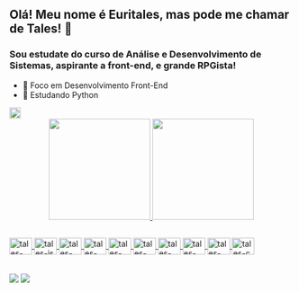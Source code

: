 ## Olá! Meu nome é Euritales, mas pode me chamar de Tales! 👋
### Sou estudate do curso de Análise e Desenvolvimento de Sistemas, aspirante a front-end, e grande RPGista!
- 🔭 Foco em Desenvolvimento Front-End
- 🌱 Estudando Python   
<img align="center" alt="tales-python" height="20" width="20" src="https://cdn.jsdelivr.net/gh/devicons/devicon/icons/python/python-original.svg" />


<div align="center">
  <a href="https://github.com/euritales">
  <img height="180em" src="https://github-readme-stats.vercel.app/api?username=euritales&show_icons=true&theme=radical&include_all_commits=true&count_private=true"/>
  <img height="180em" src="https://github-readme-stats.vercel.app/api/top-langs/?username=euritales&layout=compact&langs_count=7&theme=radical"/>
</div>
  
##  
  
<div>
  <img align="center" alt="tales-react" height="30" width="40" src="https://cdn.jsdelivr.net/gh/devicons/devicon/icons/react/react-original-wordmark.svg" />
  <img align="center" alt="tales-js" height="30" width="40" src="https://cdn.jsdelivr.net/gh/devicons/devicon/icons/javascript/javascript-original.svg" />
  <img align="center" alt="tales-html" height="30" width="40" src="https://cdn.jsdelivr.net/gh/devicons/devicon/icons/html5/html5-original.svg" />
  <img align="center" alt="tales-css" height="30" width="40" src="https://cdn.jsdelivr.net/gh/devicons/devicon/icons/css3/css3-original.svg" />
  <img align="center" alt="tales-python" height="30" width="40" src="https://cdn.jsdelivr.net/gh/devicons/devicon/icons/python/python-original.svg" />
  <img align="center" alt="tales-laravel" height="30" width="40" src="https://cdn.jsdelivr.net/gh/devicons/devicon/icons/laravel/laravel-plain.svg" />
  <img align="center" alt="tales-php" height="30" width="40" src="https://cdn.jsdelivr.net/gh/devicons/devicon/icons/php/php-plain.svg" />
  <img align="center" alt="tales-sql" height="30" width="40" src="https://cdn.jsdelivr.net/gh/devicons/devicon/icons/mysql/mysql-original.svg" />
  <img align="center" alt="tales-node" height="30" width="40" src="https://cdn.jsdelivr.net/gh/devicons/devicon/icons/nodejs/nodejs-original.svg" />



  <img align="center" alt="tales-c" height="30" width="40" src="https://cdn.jsdelivr.net/gh/devicons/devicon/icons/c/c-original.svg" />
</div>
  <br/>
  <br/>
<div>
 <a href = "mailto:euritales00@gmail.com"><img src="https://img.shields.io/badge/-Gmail-%23333?style=for-the-badge&logo=gmail&logoColor=white" target="_blank"></a>
  <a href="https://www.linkedin.com/in/euritales-silva-4b002b152/" target="_blank"><img src="https://img.shields.io/badge/-LinkedIn-%230077B5?style=for-the-badge&logo=linkedin&logoColor=white" target="_blank"></a> 
</div>
<!--
**euritales/euritales** is a ✨ _special_ ✨ repository because its `README.md` (this file) appears on your GitHub profile.

Here are some ideas to get you started:

- 👯 I’m looking to collaborate on ...
- 🤔 I’m looking for help with ...
- 💬 Ask me about ...
- 📫 How to reach me: ...
- 😄 Pronouns: ...  
- ⚡ Fun fact: ...
-->
